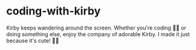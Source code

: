 # coding-with-kirby

Kirby keeps wandering around the screen. Whether you're coding 👨‍💻 or doing something else, enjoy the company of adorable Kirby. I made it just because it's cute! 🥰🌟
